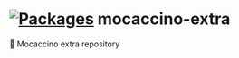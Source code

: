 # [![Packages](https://packages.mocaccino.org/badge/mocaccino-extra "List of packages")](https://packages.mocaccino.org/mocaccino-extra) mocaccino-extra
:lollipop: Mocaccino extra repository
